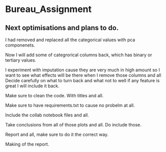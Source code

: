 # Bureau_Assignment


## Next optimisations and plans to do.

I had removed and replaced all the categorical values with pca componenets.

Now I will add some of categrorical columns back, which has binary or tertiary values.

I experiment with imputation cause they are very much in high amount so I want to see what effects will be there when I remove those columns and all Decide carefully on what to turn back and what not to well if any feature is great I will include it back.

Make sure to clean the code. With titles and all.

Make sure to have requirements.txt to cause no probelm at all.

Include the collab notebook files and all.

Take conclusions from all of those plots and all. Do include those.

Report and all, make sure to do it the correct way.

Making of the report.
